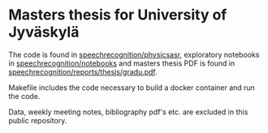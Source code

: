 # Masters thesis for University of Jyväskylä
The code is found in [speechrecognition/physicsasr](speechrecognition/physicsasr), exploratory notebooks in [speechrecognition/notebooks](speechrecognition/notebooks) and masters thesis PDF is found in [speechrecognition/reports/thesis/gradu.pdf](speechrecognition/reports/thesis/gradu.pdf).

Makefile includes the code necessary to build a docker container and run the code.

Data, weekly meeting notes, bibliography pdf's etc. are excluded in this public repository.
